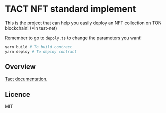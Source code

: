 # TACT NFT standard implement

This is the project that can help you easily deploy an NFT collection on TON blockchain! (*In test-net)

Remember to go to `depoly.ts` to change the parameters you want!

```bash
yarn build # To build contract
yarn deploy # To deploy contract
```


## Overview

[Tact documentation.](https://github.com/ton-community/tact/blob/main/docs/overview.md)

## Licence

MIT
